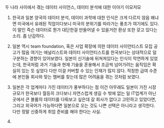 
두 나라 사이에서 겪는 데이터 사이언스, 데이터 분석에 대한 이야기 이모저모 

1. 한국과 일본 양국의 데이터 분석, 데이터 과학에 대한 인식은 크게 다르지 않음 
왜냐면 미국에서 유래된 직업이다보니 미국의 분위기를 따라가는 풍조가 여기에도 있다.
이 말인 즉슨 데이터로 뭔가 대단한걸 만들어낼 수 있을거란 환상 또한 갖고 있다는 소리. 좀 난감하다. 


2. 일본 역시 team foundation, 혹은 사업 확장에 의한 데이터 사이언티스트 모집 공고가 많음 
여기는 애널리스트와 데이터 사이언티스트를 한국보다는 상대적으로 덜 구분하는 경향이 있어보였다. 
일본이 신기술에 뒤쳐져있다는 인식이 막연하게 있었는데, 한국처럼 과거 기술과 현재 기술을 혼용해서 조금씩 넘어가려는 움직임은 확실히 있는 듯 싶었다
다만 이걸 커버할 수 있는 인재가 많지 않다. 적정한 급여 수준에 본인들 회사와 맞는 멤버를 찾는데 많은 어려움을 겪는 것처럼 보였다.


3. 일본은 각 업계마다 가진 데이터가 풍부하다는 점 
이건 아무래도 일본이 가진 시장규모가 한국보다 월등히 크다보니 자연스럽게 생길 수 밖에 없는 일
IT업계가 아닌 곳에서 큰 볼륨의 데이터를 다뤄보고 싶은데 갈 회사가 없다고 고민하고 있었다면, 그리고 외국어가 가능하다면 
일본으로 오는 것도 나쁜 선택은 아니라고 생각한다. 다만 정말 신중하게 취업 준비를 해야 한다는 사실.


4. 
